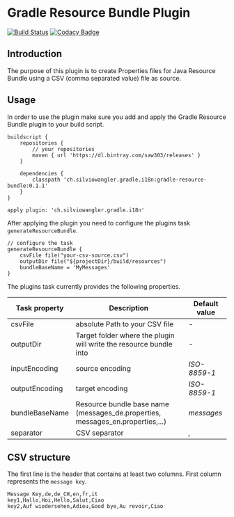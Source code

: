 # Gradle Resource Bundle Plugin

[![Build Status](https://travis-ci.org/saw303/gradle-resource-bundle.svg?branch=master)](https://travis-ci.org/saw303/gradle-resource-bundle)
[![Codacy Badge](https://api.codacy.com/project/badge/Grade/c7c0aaca629f456390643b957844548a)](https://www.codacy.com/app/saw303/gradle-resource-bundle?utm_source=github.com&amp;utm_medium=referral&amp;utm_content=saw303/gradle-resource-bundle&amp;utm_campaign=Badge_Grade)

## Introduction 
The purpose of this plugin is to create Properties files for Java Resource Bundle using a CSV (comma separated value) file as source.

## Usage
In order to use the plugin make sure you add and apply the Gradle Resource Bundle plugin to your build script.

    buildscript {
        repositories {
            // your repositories
            maven { url 'https://dl.bintray.com/saw303/releases' }
        }
    
        dependencies {
            classpath 'ch.silviowangler.gradle.i18n:gradle-resource-bundle:0.1.1'
        }
    }

    apply plugin: 'ch.silviowangler.gradle.i18n'
    
After applying the plugin you need to configure the plugins task `generateResourceBundle`.
    
    // configure the task
    generateResourceBundle {
        csvFile file("your-csv-source.csv")
        outputDir file("${projectDir}/build/resources")
        bundleBaseName = 'MyMessages'
    }

The plugins task currently provides the following properties.

Task property | Description | Default value
--- | --- | ---
csvFile | absolute Path to your CSV file | -
outputDir | Target folder where the plugin will write the resource bundle into | -
inputEncoding | source encoding | _ISO-8859-1_
outputEncoding | target encoding | _ISO-8859-1_
bundleBaseName | Resource bundle base name (messages_de.properties, messages_en.properties,...) | _messages_
separator | CSV separator | _,_

## CSV structure

The first line is the header that contains at least two columns. First column represents the `message key`.

    Message Key,de,de_CH,en,fr,it
    key1,Hallo,Hoi,Hello,Salut,Ciao
    key2,Auf wiedersehen,Adieu,Good bye,Au revoir,Ciao



